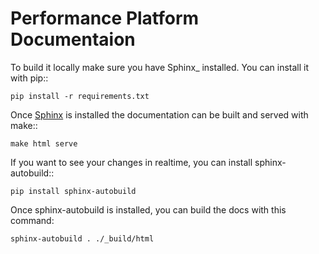 
# Performance Platform Documentaion

To build it locally make sure you have Sphinx_ installed. You can install it with pip::

  `pip install -r requirements.txt`

Once [Sphinx](http://sphinx-doc.org/) is installed the documentation can be built and served with make::

  `make html serve`

If you want to see your changes in realtime, you can install sphinx-autobuild::

  `pip install sphinx-autobuild`

Once sphinx-autobuild is installed, you can build the docs with this command:

  `sphinx-autobuild . ./_build/html`
